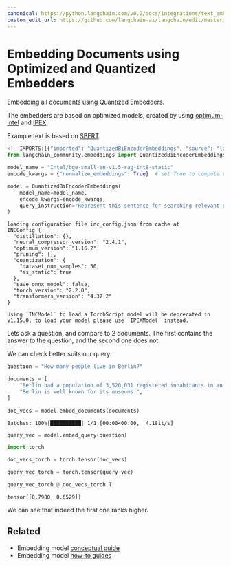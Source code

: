 ```yaml
---
canonical: https://python.langchain.com/v0.2/docs/integrations/text_embedding/optimum_intel/
custom_edit_url: https://github.com/langchain-ai/langchain/edit/master/docs/docs/integrations/text_embedding/optimum_intel.ipynb
---
```


# Embedding Documents using Optimized and Quantized Embedders

Embedding all documents using Quantized Embedders.

The embedders are based on optimized models, created by using [optimum-intel](https://github.com/huggingface/optimum-intel.git) and [IPEX](https://github.com/intel/intel-extension-for-pytorch).

Example text is based on [SBERT](https://www.sbert.net/docs/pretrained_cross-encoders.html).

```python
<!--IMPORTS:[{"imported": "QuantizedBiEncoderEmbeddings", "source": "langchain_community.embeddings", "docs": "https://api.python.langchain.com/en/latest/embeddings/langchain_community.embeddings.optimum_intel.QuantizedBiEncoderEmbeddings.html", "title": "Embedding Documents using Optimized and Quantized Embedders"}]-->
from langchain_community.embeddings import QuantizedBiEncoderEmbeddings

model_name = "Intel/bge-small-en-v1.5-rag-int8-static"
encode_kwargs = {"normalize_embeddings": True}  # set True to compute cosine similarity

model = QuantizedBiEncoderEmbeddings(
    model_name=model_name,
    encode_kwargs=encode_kwargs,
    query_instruction="Represent this sentence for searching relevant passages: ",
)
```
```output
loading configuration file inc_config.json from cache at 
INCConfig {
  "distillation": {},
  "neural_compressor_version": "2.4.1",
  "optimum_version": "1.16.2",
  "pruning": {},
  "quantization": {
    "dataset_num_samples": 50,
    "is_static": true
  },
  "save_onnx_model": false,
  "torch_version": "2.2.0",
  "transformers_version": "4.37.2"
}

Using `INCModel` to load a TorchScript model will be deprecated in v1.15.0, to load your model please use `IPEXModel` instead.
```
Lets ask a question, and compare to 2 documents. The first contains the answer to the question, and the second one does not. 

We can check better suits our query.

```python
question = "How many people live in Berlin?"
```

```python
documents = [
    "Berlin had a population of 3,520,031 registered inhabitants in an area of 891.82 square kilometers.",
    "Berlin is well known for its museums.",
]
```

```python
doc_vecs = model.embed_documents(documents)
```
```output
Batches: 100%|██████████| 1/1 [00:00<00:00,  4.18it/s]
```

```python
query_vec = model.embed_query(question)
```

```python
import torch
```

```python
doc_vecs_torch = torch.tensor(doc_vecs)
```

```python
query_vec_torch = torch.tensor(query_vec)
```

```python
query_vec_torch @ doc_vecs_torch.T
```

```output
tensor([0.7980, 0.6529])
```

We can see that indeed the first one ranks higher.

## Related

- Embedding model [conceptual guide](/docs/concepts/#embedding-models)
- Embedding model [how-to guides](/docs/how_to/#embedding-models)